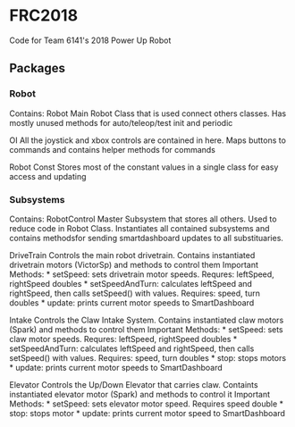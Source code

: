 # FRC2018

Code for Team 6141's 2018 Power Up Robot

## Packages

### Robot
Contains:
Robot
    Main Robot Class that is used connect others classes. Has mostly unused methods for auto/teleop/test init and periodic

OI
    All the joystick and xbox controls are contained in here. Maps buttons to commands and contains helper methods for commands

Robot Const
    Stores most of the constant values in a single class for easy access and updating

### Subsystems
Contains:
RobotControl
    Master Subsystem that stores all others. Used to reduce code in Robot Class. Instantiates all contained subsystems and contains         methodsfor sending smartdashboard updates to all substituaries. 

DriveTrain
    Controls the main robot drivetrain. Contains instantiated drivetrain motors (VictorSp) and methods to control them
    Important Methods:
        * setSpeed: sets drivetrain motor speeds. Requres: leftSpeed, rightSpeed doubles
        * setSpeedAndTurn: calculates leftSpeed and rightSpeed, then calls setSpeed() with values. Requires: speed, turn doubles
        * update: prints current motor speeds to SmartDashboard

Intake
    Controls the Claw Intake System. Contains instantiated claw motors (Spark) and methods to control them
    Important Methods:
        * setSpeed: sets claw motor speeds. Requres: leftSpeed, rightSpeed doubles
        * setSpeedAndTurn: calculates leftSpeed and rightSpeed, then calls setSpeed() with values. Requires: speed, turn doubles
        * stop: stops motors
        * update: prints current motor speeds to SmartDashboard

Elevator
    Controls the Up/Down Elevator that carries claw. Containts instantiated elevator motor (Spark) and methods to control it
    Important Methods:
        * setSpeed: sets elevator motor speed. Requires speed double
        * stop: stops motor
        * update: prints current motor speed to SmartDashboard
        
  
  
